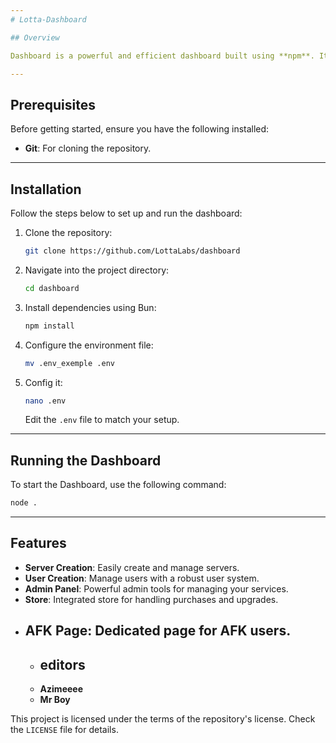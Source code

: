 ```yaml
---
# Lotta-Dashboard

## Overview

Dashboard is a powerful and efficient dashboard built using **npm**. It provides features like server creation, user management, an admin panel, a store, an AFK page, and the ability to scan available nodes and images.

---
```


## Prerequisites

Before getting started, ensure you have the following installed:

- **Git**: For cloning the repository.

---

## Installation

Follow the steps below to set up and run the dashboard:

1. Clone the repository:
   ```bash
   git clone https://github.com/LottaLabs/dashboard
   ```

2. Navigate into the project directory:
   ```bash
   cd dashboard
   ```

3. Install dependencies using Bun:
   ```bash
   npm install
   ```

4. Configure the environment file:
   ```bash
   mv .env_exemple .env
   ```
5. Config it:
   ```bash
   nano .env
   ```

   Edit the `.env` file to match your setup.

---

## Running the Dashboard

To start the Dashboard, use the following command:

```bash
node .
```

---

## Features

- **Server Creation**: Easily create and manage servers.
- **User Creation**: Manage users with a robust user system.
- **Admin Panel**: Powerful admin tools for managing your services.
- **Store**: Integrated store for handling purchases and upgrades.
- **AFK Page**: Dedicated page for AFK users.
  ---------------------------------------------------
  - ## editors
  - **Azimeeee**
  - **Mr Boy**

This project is licensed under the terms of the repository's license. Check the `LICENSE` file for details.
